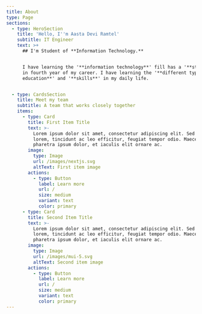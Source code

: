 ```yaml
---
title: About
type: Page
sections:
  - type: HeroSection
    title: 'Hello, I''m Aasta Devi Ramtel'
    subtitle: IT Engineer
    text: >+
      ## I'm Student of **Information Technology.**


      I have learning the '**information technology**' fill has a '**student**'
      in fourth year of my career. I have learning the '**different type of
      education**' and '**skills**' in my daily life.


  - type: CardsSection
    title: Meet my team
    subtitle: A team that works closely together
    items:
      - type: Card
        title: First Item Title
        text: >-
          Lorem ipsum dolor sit amet, consectetur adipiscing elit. Sed ante
          lorem, tincidunt ac leo efficitur, feugiat tempor odio. Maecenas
          pharetra ipsum dolor, et iaculis elit ornare ac.
        image:
          type: Image
          url: /images/nextjs.svg
          altText: First item image
        actions:
          - type: Button
            label: Learn more
            url: /
            size: medium
            variant: text
            color: primary
      - type: Card
        title: Second Item Title
        text: >-
          Lorem ipsum dolor sit amet, consectetur adipiscing elit. Sed ante
          lorem, tincidunt ac leo efficitur, feugiat tempor odio. Maecenas
          pharetra ipsum dolor, et iaculis elit ornare ac.
        image:
          type: Image
          url: /images/mui-5.svg
          altText: Second item image
        actions:
          - type: Button
            label: Learn more
            url: /
            size: medium
            variant: text
            color: primary
---
```

